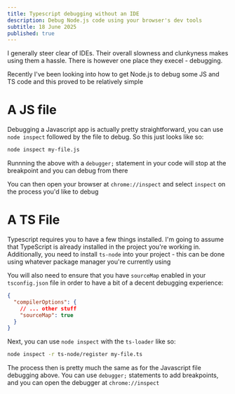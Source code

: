 ```yaml
---
title: Typescript debugging without an IDE
description: Debug Node.js code using your browser's dev tools
subtitle: 18 June 2025
published: true
---
```


I generally steer clear of IDEs. Their overall slowness and clunkyness makes using them a hassle. There is however one place they execel - debugging. 

Recently I've been looking into how to get Node.js to debug some JS and TS code and this proved to be relatively simple

# A JS file

Debugging a Javascript app is actually pretty straightforward, you can use `node inspect` followed by the file to debug. So this just looks like so:

```sh
node inspect my-file.js
```

Runnning the above with a `debugger;` statement in your code will stop at the breakpoint and you can debug from there

You can then open your browser at `chrome://inspect` and select `inspect` on the process you'd like to debug

# A TS File

Typescript requires you to have a few things installed. I'm going to assume that TypeScript is already installed in the project you're working in. Additionally, you need to install `ts-node` into your project - this can be done using whatever package manager you're currently using

You will also need to ensure that you have `sourceMap` enabled in your `tsconfig.json` file in order to have a bit of a decent debugging experience:


```json title="tsconfig.json"
{
  "compilerOptions": {
	// ... other stuff
    "sourceMap": true
  }
}
```

Next, you can use `node inspect` with the `ts-loader` like so:

```sh
node inspect -r ts-node/register my-file.ts
```

The process then is pretty much the same as for the Javascript file debugging above. You can use `debugger;` statements to add breakpoints, and you can open the debugger at `chrome://inspect`